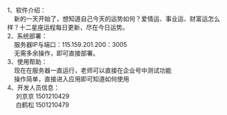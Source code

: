 
1、软件介绍：
<br>
	&nbsp;&nbsp;&nbsp;&nbsp;新的一天开始了，想知道自己今天的运势如何？爱情运、事业运、财富运怎么样？十二星座运程每日更新，尽在今日运势。
	<br>
2、系统部署：
<br>
	&nbsp;&nbsp;&nbsp;&nbsp;服务器IP与端口：115.159.201.200：3005
	<br>
	&nbsp;&nbsp;&nbsp;&nbsp;无需多余操作，即可直接部署。
	<br>
3、使用帮助：
<br>
	&nbsp;&nbsp;&nbsp;&nbsp;现在在服务器一直运行，老师可以直接在企业号中测试功能
	<br>
	&nbsp;&nbsp;&nbsp;&nbsp;操作简单，直接进入应用即可知道如何使用
	<br>
4、开发人员信息：
<br>
&nbsp;&nbsp;&nbsp;&nbsp;	刘京京     1501210429
<br>
&nbsp;&nbsp;&nbsp;&nbsp;	白鹤松     1501210479
